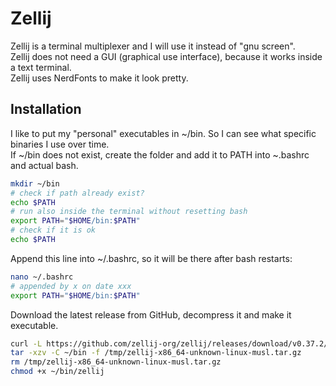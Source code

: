 # Zellij

Zellij is a terminal multiplexer and I will use it instead of "gnu screen".  
Zellij does not need a GUI (graphical use interface), because it works inside a text terminal.  
Zellij uses NerdFonts to make it look pretty.  

## Installation

I like to put my "personal" executables in ~/bin. So I can see what specific binaries I use over time.  
If ~/bin does not exist, create the folder and add it to PATH into ~.bashrc and actual bash.  

```bash
mkdir ~/bin
# check if path already exist?
echo $PATH
# run also inside the terminal without resetting bash
export PATH="$HOME/bin:$PATH"
# check if it is ok
echo $PATH
```
		
Append this line into ~/.bashrc, so it will be there after bash restarts:  

```bash
nano ~/.bashrc
# appended by x on date xxx
export PATH="$HOME/bin:$PATH"
```

Download the latest release from GitHub, decompress it and make it executable.  

```bash
curl -L https://github.com/zellij-org/zellij/releases/download/v0.37.2/zellij-x86_64-unknown-linux-musl.tar.gz --output /tmp/zellij-x86_64-unknown-linux-musl.tar.gz
tar -xzv -C ~/bin -f /tmp/zellij-x86_64-unknown-linux-musl.tar.gz 
rm /tmp/zellij-x86_64-unknown-linux-musl.tar.gz
chmod +x ~/bin/zellij
```
